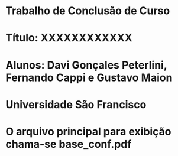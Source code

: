 # Trabalho de Conclusão de Curso
# Título: XXXXXXXXXXXX
# Alunos: Davi Gonçales Peterlini, Fernando Cappi e Gustavo Maion
# Universidade São Francisco


# O arquivo principal para exibição chama-se base_conf.pdf
```
